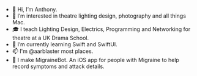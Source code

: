 - 👋 Hi, I’m Anthony.
- 👀 I’m interested in theatre lighting design, photography and all things Mac.
- 🎓 I teach Lighting Design, Electrics, Programming and Networking for theatre at a UK Drama School.
- 🌱 I’m currently learning Swift and SwiftUI. 
- 📫 I'm @aarblaster most places. 
- 🤖 I make MigraineBot. An iOS app for people with Migraine to help record symptoms and attack details.

<!---
aarblaster/aarblaster is a ✨ special ✨ repository because its `README.md` (this file) appears on your GitHub profile.
You can click the Preview link to take a look at your changes.
--->
